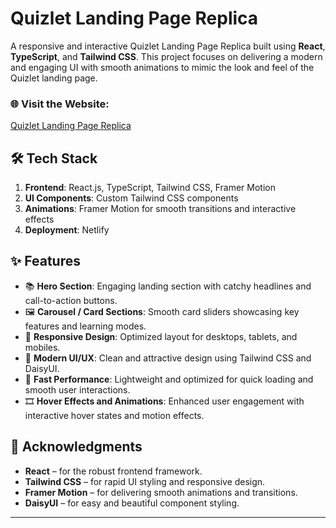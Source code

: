 # Quizlet Landing Page Replica

A responsive and interactive Quizlet Landing Page Replica built using **React**, **TypeScript**, and **Tailwind CSS**. This project focuses on delivering a modern and engaging UI with smooth animations to mimic the look and feel of the Quizlet landing page.

### 🌐 Visit the Website:  
<a href="https://sravan-quizlet-landingpage.netlify.app/" target="_blank">Quizlet Landing Page Replica</a>

## 🛠️ Tech Stack

1. **Frontend**: React.js, TypeScript, Tailwind CSS, Framer Motion  
2. **UI Components**: Custom Tailwind CSS components  
3. **Animations**: Framer Motion for smooth transitions and interactive effects  
4. **Deployment**: Netlify  

## ✨ Features

- 📚 **Hero Section**: Engaging landing section with catchy headlines and call-to-action buttons.
- 🖼️ **Carousel / Card Sections**: Smooth card sliders showcasing key features and learning modes.
- 🎯 **Responsive Design**: Optimized layout for desktops, tablets, and mobiles.
- 🎨 **Modern UI/UX**: Clean and attractive design using Tailwind CSS and DaisyUI.
- 🚀 **Fast Performance**: Lightweight and optimized for quick loading and smooth user interactions.
- 🎞️ **Hover Effects and Animations**: Enhanced user engagement with interactive hover states and motion effects.

## 🙌 Acknowledgments

- **React** – for the robust frontend framework.  
- **Tailwind CSS** – for rapid UI styling and responsive design.  
- **Framer Motion** – for delivering smooth animations and transitions.  
- **DaisyUI** – for easy and beautiful component styling.

---

